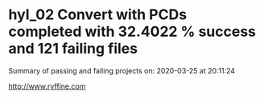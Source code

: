 # hyl_02 Convert with PCDs completed with 32.4022 % success and 121 failing files

Summary of passing and failing projects on: 2020-03-25 at 20:11:24

http://www.ryffine.com
